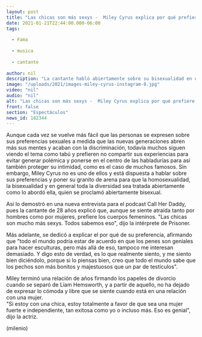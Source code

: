 ```yaml
---
layout: post
title: "Las chicas son más sexys -  Miley Cyrus explica por qué prefiere salir con mujeres"
date: 2021-01-21T22:44:00.000-06:00
tags:
  
  - Fama
  
  - musica
  
  - cantante
  
author: nil
description: "La cantante habló abiertamente sobre su bisexualidad en una entrevista para un podcast. "
image: "/uploads/2021/images-miley-cyrus-instagram-8.jpg"
video: "nil"
audio: "nil"
alt: "Las chicas son más sexys -  Miley Cyrus explica por qué prefiere salir con mujeres"
front: false
section: "Espectáculos"
news_id: 182344
---
```


Aunque cada vez se vuelve más fácil que las personas se expresen sobre sus preferencias sexuales a medida que las nuevas generaciones abren más sus mentes y acaban con la discriminación, todavía muchos siguen viendo el tema como tabú y prefieren no compartir sus experiencias para evitar generar polémica y ponerse en el centro de las habladurías para así también proteger su intimidad, como es el caso de muchos famosos.  Sin embargo, Miley Cyrus no es uno de ellos y está dispuesta a hablar sobre sus preferencias y poner su granito de arena para que la homosexualidad, la bisexualidad y en general toda la diversidad sea tratada abiertamente como lo abordó ella, quien se proclamó abiertamente bisexual.  

Así lo demostró en una nueva entrevista para el podcast Call Her Daddy, pues la cantante de 28 años explicó que, aunque se siente atraída tanto por hombres como por mujeres, prefiere los cuerpos femeninos. "Las chicas son mucho más sexys. Todos sabemos eso", dijo la intérprete de Prisoner. 

Más adelante, se dedicó a explicar el por qué de su preferencia, afirmando que "todo el mundo podría estar de acuerdo en que los penes son geniales para hacer esculturas, pero más allá de eso, tampoco me interesan demasiado. Y digo esto de verdad, es lo que realmente siento, y me siento bien diciéndolo, porque si lo piensas bien, creo que todo el mundo sabe que los pechos son más bonitos y majestuosos que un par de testículos".  

Miley terminó una relación de años firmando los papeles de divorcio cuando se separó de Liam Hemsworth, y a partir de aquello, no ha dejado de expresar lo cómoda y libre que se siente cuando está en una relación con una mujer.  
"Si estoy con una chica, estoy totalmente a favor de que sea una mujer fuerte e independiente, tan exitosa como yo o incluso más. Eso es genial", dijo la actriz.  

(milenio)
